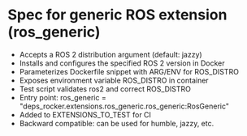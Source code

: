 # Spec for generic ROS extension (ros_generic)

- Accepts a ROS 2 distribution argument (default: jazzy)
- Installs and configures the specified ROS 2 version in Docker
- Parameterizes Dockerfile snippet with ARG/ENV for ROS_DISTRO
- Exposes environment variable ROS_DISTRO in container
- Test script validates ros2 and correct ROS_DISTRO
- Entry point: ros_generic = "deps_rocker.extensions.ros_generic.ros_generic:RosGeneric"
- Added to EXTENSIONS_TO_TEST for CI
- Backward compatible: can be used for humble, jazzy, etc.
